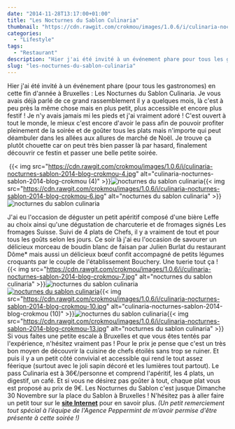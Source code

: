 ```yaml
---
date: "2014-11-28T13:17:00+01:00"
title: "Les Nocturnes du Sablon Culinaria"
thumbnail: "https://cdn.rawgit.com/crokmou/images/1.0.6/i/culinaria-nocturnes-sablon-2014-blog-crokmou-2.jpg"
categories:
  - "Lifestyle"
tags:
  - "Restaurant"
description: "Hier j'ai été invité à un événement phare pour tous les gastronomes en cette fin d'année à Bruxelles : Les Nocturnes du Sablon Culinaria."
slug: "les-nocturnes-du-sablon-culinaria"
---
```


Hier j'ai été invité à un événement phare (pour tous les gastronomes) en cette fin d'année à Bruxelles : Les Nocturnes du Sablon Culinaria. Je vous avais déjà parlé de ce grand rassemblement il y a quelques mois, là c'est à peu près la même chose mais en plus petit, plus accessible et encore plus festif ! Je n'y avais jamais mi les pieds et j'ai vraiment adoré ! C'est ouvert à tout le monde, le mieux c'est encore d'avoir le pass afin de pouvoir profiter pleinement de la soirée et de goûter tous les plats mais n'importe qui peut déambuler dans les allées aux allures de marché de Noël. Je trouve ça plutôt chouette car on peut très bien passer là par hasard, finalement découvrir ce festin et passer une belle petite soirée.

 {{< img src="https://cdn.rawgit.com/crokmou/images/1.0.6/i/culinaria-nocturnes-sablon-2014-blog-crokmou-4.jpg" alt="culinaria-nocturnes-sablon-2014-blog-crokmou (4)" >}}![nocturnes du sablon culinaria](https://cdn.rawgit.com/crokmou/images/1.0.6/i/culinaria-nocturnes-sablon-2014-blog-crokmou-5.jpg){{< img src="https://cdn.rawgit.com/crokmou/images/1.0.6/i/culinaria-nocturnes-sablon-2014-blog-crokmou-6.jpg" alt="nocturnes du sablon culinaria" >}}![nocturnes du sablon culinaria](https://cdn.rawgit.com/crokmou/images/1.0.6/i/culinaria-nocturnes-sablon-2014-blog-crokmou-1.jpg)

J'ai eu l'occasion de déguster un petit apéritif composé d'une bière Leffe au choix ainsi qu'une dégustation de charcuterie et de fromages signés Les fromages Suisse. Suivi de 4 plats de Chefs, il y a vraiment de tout et pour tous les goûts selon les jours. Ce soir là j'ai eu l'occasion de savourer un délicieux morceau de boudin blanc de faisan par Julien Burlat du restaurant Dôme* mais aussi un délicieux bœuf confit accompagné de petits légumes croquants par le couple de l'établissement Bouchery. Une tuerie tout ça ! {{< img src="https://cdn.rawgit.com/crokmou/images/1.0.6/i/culinaria-nocturnes-sablon-2014-blog-crokmou-7.jpg" alt="nocturnes du sablon culinaria" >}}![nocturnes du sablon culinaria](https://cdn.rawgit.com/crokmou/images/1.0.6/i/culinaria-nocturnes-sablon-2014-blog-crokmou-8.jpg)[![nocturnes du sablon culinaria](https://cdn.rawgit.com/crokmou/images/1.0.6/i/culinaria-nocturnes-sablon-2014-blog-crokmou-9.jpg)](https://cdn.rawgit.com/crokmou/images/1.0.6/i/culinaria-nocturnes-sablon-2014-blog-crokmou-9.jpg){{< img src="https://cdn.rawgit.com/crokmou/images/1.0.6/i/culinaria-nocturnes-sablon-2014-blog-crokmou-10.jpg" alt="culinaria-nocturnes-sablon-2014-blog-crokmou (10)" >}}![nocturnes du sablon culinaria](https://cdn.rawgit.com/crokmou/images/1.0.6/i/culinaria-nocturnes-sablon-2014-blog-crokmou-11.jpg){{< img src="https://cdn.rawgit.com/crokmou/images/1.0.6/i/culinaria-nocturnes-sablon-2014-blog-crokmou-13.jpg" alt="nocturnes du sablon culinaria" >}} Si vous faites une petite escale à Bruxelles et que vous êtes tentés par l'expérience, n'hésitez vraiment pas ! Pour le prix je pense que c'est un très bon moyen de découvrir la cuisine de chefs étoilés sans trop se ruiner. Et puis il y a un petit côté convivial et accessible qui rend le tout assez féerique (surtout avec le joli sapin décoré et les lumières tout partout). Le pass Culinaria est à 36€/personne et comprend l'apéritif, les 4 plats, un digestif, un café. Et si vous ne désirez pas goûter à tout, chaque plat vous est proposé au prix de 9€. Les Nocturnes du Sablon c'est jusque Dimanche 30 Novembre sur la place du Sablon à Bruxelles ! N'hésitez pas à aller faire un petit tour sur le **[site Internet](http://www.culinariasquare.com/culinaria-sablon/)** pour en savoir plus. _(Un petit remerciement tout spécial à l’équipe de l'Agence Peppermint de m’avoir permise d'être présente à cette soirée !)_